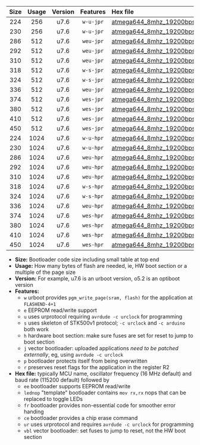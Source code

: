 |Size|Usage|Version|Features|Hex file|
|:-:|:-:|:-:|:-:|:--|
|224|256|u7.6|`w-u-jpr`|[atmega644_8mhz_19200bps_ur_vbl.hex](https://raw.githubusercontent.com/stefanrueger/urboot/main/bootloaders/atmega644/fcpu_8mhz/19200_bps/atmega644_8mhz_19200bps_ur_vbl.hex)|
|230|256|u7.6|`w-u-jpr`|[atmega644_8mhz_19200bps_lednop_ur_vbl.hex](https://raw.githubusercontent.com/stefanrueger/urboot/main/bootloaders/atmega644/fcpu_8mhz/19200_bps/atmega644_8mhz_19200bps_lednop_ur_vbl.hex)|
|286|512|u7.6|`weu-jpr`|[atmega644_8mhz_19200bps_ee_ur_vbl.hex](https://raw.githubusercontent.com/stefanrueger/urboot/main/bootloaders/atmega644/fcpu_8mhz/19200_bps/atmega644_8mhz_19200bps_ee_ur_vbl.hex)|
|292|512|u7.6|`weu-jpr`|[atmega644_8mhz_19200bps_ee_lednop_ur_vbl.hex](https://raw.githubusercontent.com/stefanrueger/urboot/main/bootloaders/atmega644/fcpu_8mhz/19200_bps/atmega644_8mhz_19200bps_ee_lednop_ur_vbl.hex)|
|310|512|u7.6|`weu-jpr`|[atmega644_8mhz_19200bps_ee_lednop_fr_ur_vbl.hex](https://raw.githubusercontent.com/stefanrueger/urboot/main/bootloaders/atmega644/fcpu_8mhz/19200_bps/atmega644_8mhz_19200bps_ee_lednop_fr_ur_vbl.hex)|
|318|512|u7.6|`w-s-jpr`|[atmega644_8mhz_19200bps_vbl.hex](https://raw.githubusercontent.com/stefanrueger/urboot/main/bootloaders/atmega644/fcpu_8mhz/19200_bps/atmega644_8mhz_19200bps_vbl.hex)|
|324|512|u7.6|`w-s-jpr`|[atmega644_8mhz_19200bps_lednop_vbl.hex](https://raw.githubusercontent.com/stefanrueger/urboot/main/bootloaders/atmega644/fcpu_8mhz/19200_bps/atmega644_8mhz_19200bps_lednop_vbl.hex)|
|336|512|u7.6|`weu-jpr`|[atmega644_8mhz_19200bps_ee_lednop_fr_ce_ur_vbl.hex](https://raw.githubusercontent.com/stefanrueger/urboot/main/bootloaders/atmega644/fcpu_8mhz/19200_bps/atmega644_8mhz_19200bps_ee_lednop_fr_ce_ur_vbl.hex)|
|374|512|u7.6|`wes-jpr`|[atmega644_8mhz_19200bps_ee_vbl.hex](https://raw.githubusercontent.com/stefanrueger/urboot/main/bootloaders/atmega644/fcpu_8mhz/19200_bps/atmega644_8mhz_19200bps_ee_vbl.hex)|
|380|512|u7.6|`wes-jpr`|[atmega644_8mhz_19200bps_ee_lednop_vbl.hex](https://raw.githubusercontent.com/stefanrueger/urboot/main/bootloaders/atmega644/fcpu_8mhz/19200_bps/atmega644_8mhz_19200bps_ee_lednop_vbl.hex)|
|410|512|u7.6|`wes-jpr`|[atmega644_8mhz_19200bps_ee_lednop_fr_vbl.hex](https://raw.githubusercontent.com/stefanrueger/urboot/main/bootloaders/atmega644/fcpu_8mhz/19200_bps/atmega644_8mhz_19200bps_ee_lednop_fr_vbl.hex)|
|450|512|u7.6|`wes-jpr`|[atmega644_8mhz_19200bps_ee_lednop_fr_ce_vbl.hex](https://raw.githubusercontent.com/stefanrueger/urboot/main/bootloaders/atmega644/fcpu_8mhz/19200_bps/atmega644_8mhz_19200bps_ee_lednop_fr_ce_vbl.hex)|
|224|1024|u7.6|`w-u-hpr`|[atmega644_8mhz_19200bps_ur.hex](https://raw.githubusercontent.com/stefanrueger/urboot/main/bootloaders/atmega644/fcpu_8mhz/19200_bps/atmega644_8mhz_19200bps_ur.hex)|
|230|1024|u7.6|`w-u-hpr`|[atmega644_8mhz_19200bps_lednop_ur.hex](https://raw.githubusercontent.com/stefanrueger/urboot/main/bootloaders/atmega644/fcpu_8mhz/19200_bps/atmega644_8mhz_19200bps_lednop_ur.hex)|
|286|1024|u7.6|`weu-hpr`|[atmega644_8mhz_19200bps_ee_ur.hex](https://raw.githubusercontent.com/stefanrueger/urboot/main/bootloaders/atmega644/fcpu_8mhz/19200_bps/atmega644_8mhz_19200bps_ee_ur.hex)|
|292|1024|u7.6|`weu-hpr`|[atmega644_8mhz_19200bps_ee_lednop_ur.hex](https://raw.githubusercontent.com/stefanrueger/urboot/main/bootloaders/atmega644/fcpu_8mhz/19200_bps/atmega644_8mhz_19200bps_ee_lednop_ur.hex)|
|310|1024|u7.6|`weu-hpr`|[atmega644_8mhz_19200bps_ee_lednop_fr_ur.hex](https://raw.githubusercontent.com/stefanrueger/urboot/main/bootloaders/atmega644/fcpu_8mhz/19200_bps/atmega644_8mhz_19200bps_ee_lednop_fr_ur.hex)|
|318|1024|u7.6|`w-s-hpr`|[atmega644_8mhz_19200bps.hex](https://raw.githubusercontent.com/stefanrueger/urboot/main/bootloaders/atmega644/fcpu_8mhz/19200_bps/atmega644_8mhz_19200bps.hex)|
|324|1024|u7.6|`w-s-hpr`|[atmega644_8mhz_19200bps_lednop.hex](https://raw.githubusercontent.com/stefanrueger/urboot/main/bootloaders/atmega644/fcpu_8mhz/19200_bps/atmega644_8mhz_19200bps_lednop.hex)|
|336|1024|u7.6|`weu-hpr`|[atmega644_8mhz_19200bps_ee_lednop_fr_ce_ur.hex](https://raw.githubusercontent.com/stefanrueger/urboot/main/bootloaders/atmega644/fcpu_8mhz/19200_bps/atmega644_8mhz_19200bps_ee_lednop_fr_ce_ur.hex)|
|374|1024|u7.6|`wes-hpr`|[atmega644_8mhz_19200bps_ee.hex](https://raw.githubusercontent.com/stefanrueger/urboot/main/bootloaders/atmega644/fcpu_8mhz/19200_bps/atmega644_8mhz_19200bps_ee.hex)|
|380|1024|u7.6|`wes-hpr`|[atmega644_8mhz_19200bps_ee_lednop.hex](https://raw.githubusercontent.com/stefanrueger/urboot/main/bootloaders/atmega644/fcpu_8mhz/19200_bps/atmega644_8mhz_19200bps_ee_lednop.hex)|
|410|1024|u7.6|`wes-hpr`|[atmega644_8mhz_19200bps_ee_lednop_fr.hex](https://raw.githubusercontent.com/stefanrueger/urboot/main/bootloaders/atmega644/fcpu_8mhz/19200_bps/atmega644_8mhz_19200bps_ee_lednop_fr.hex)|
|450|1024|u7.6|`wes-hpr`|[atmega644_8mhz_19200bps_ee_lednop_fr_ce.hex](https://raw.githubusercontent.com/stefanrueger/urboot/main/bootloaders/atmega644/fcpu_8mhz/19200_bps/atmega644_8mhz_19200bps_ee_lednop_fr_ce.hex)|

- **Size:** Bootloader code size including small table at top end
- **Usage:** How many bytes of flash are needed, ie, HW boot section or a multiple of the page size
- **Version:** For example, u7.6 is an urboot version, o5.2 is an optiboot version
- **Features:**
  + `w` urboot provides `pgm_write_page(sram, flash)` for the application at `FLASHEND-4+1`
  + `e` EEPROM read/write support
  + `u` uses urprotocol requiring `avrdude -c urclock` for programming
  + `s` uses skeleton of STK500v1 protocol; `-c urclock` and `-c arduino` both work
  + `h` hardware boot section: make sure fuses are set for reset to jump to boot section
  + `j` vector bootloader: uploaded applications *need to be patched externally*, eg, using `avrdude -c urclock`
  + `p` bootloader protects itself from being overwritten
  + `r` preserves reset flags for the application in the register R2
- **Hex file:** typically MCU name, oscillator frequency (16 MHz default) and baud rate (115200 default) followed by
  + `ee` bootloader supports EEPROM read/write
  + `lednop` "template" bootloader contains `mov rx,rx` nops that can be replaced to toggle LEDs
  + `fr` bootloader provides non-essential code for smoother error handing
  + `ce` bootloader provides a chip erase command
  + `ur` uses urprotocol and requires `avrdude -c urclock` for programming
  + `vbl` vector bootloader: set fuses to jump to reset, not the HW boot section
